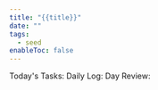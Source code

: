 ```yaml
---
title: "{{title}}"
date: ""
tags:
  - seed
enableToc: false
---
```

Today's Tasks:
Daily Log:
Day Review: